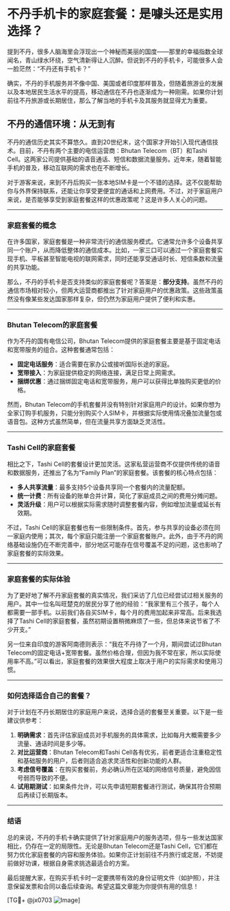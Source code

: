 # 不丹手机卡的家庭套餐：是噱头还是实用选择？

提到不丹，很多人脑海里会浮现出一个神秘而美丽的国度——那里的幸福指数全球闻名，青山绿水环绕，空气清新得让人沉醉。但说到不丹的手机卡，可能很多人会一脸茫然：“不丹还有手机卡？”

确实，不丹的手机服务并不像中国、美国或者印度那样普及，但随着旅游业的发展以及本地居民生活水平的提高，移动通信在不丹也逐渐成为一种刚需。如果你计划前往不丹旅游或长期居住，那么了解当地的手机卡及其服务就显得尤为重要。

## 不丹的通信环境：从无到有

不丹的通信历史其实不算悠久。直到20世纪末，这个国家才开始引入现代通信技术。目前，不丹有两个主要的电信运营商：Bhutan Telecom（BT）和Tashi Cell。这两家公司提供基础的语音通话、短信和数据流量服务。近年来，随着智能手机的普及，移动互联网的需求也在不断增长。

对于游客来说，来到不丹后购买一张本地SIM卡是一个不错的选择。这不仅能帮助你与外界保持联系，还能让你享受更便宜的通话和上网费用。不过，对于家庭用户来说，是否能够享受到家庭套餐这样的优惠政策呢？这是许多人关心的问题。

---

### 家庭套餐的概念

在许多国家，家庭套餐是一种非常流行的通信服务模式。它通常允许多个设备共享同一个账户，从而降低整体的通信成本。比如，一家三口可以通过一个家庭套餐实现手机、平板甚至智能电视的联网需求，同时还能享受通话时长、短信条数和流量的共享功能。

那么，不丹的手机卡是否支持类似的家庭套餐呢？答案是：**部分支持**。虽然不丹的通信市场相对较小，但两大运营商都推出了针对家庭用户的优惠政策。这些政策虽然没有像某些发达国家那样复杂，但仍然为家庭用户提供了便利和实惠。

---

### Bhutan Telecom的家庭套餐

作为不丹的国有电信公司，Bhutan Telecom提供的家庭套餐主要是基于固定电话和宽带服务的组合。这种套餐通常包括：

- **固定电话服务**：适合需要在家办公或接听国际长途的家庭。
- **宽带接入**：为家庭提供稳定的网络连接，满足日常上网需求。
- **捆绑优惠**：通过捆绑固定电话和宽带服务，用户可以获得比单独购买更低的价格。

然而，Bhutan Telecom的手机套餐并没有特别针对家庭用户的设计。如果你想为全家订购手机服务，只能分别购买个人SIM卡，并根据实际使用情况叠加流量包或语音包。这种方式虽然简单，但在流量共享方面缺乏灵活性。

---

### Tashi Cell的家庭套餐

相比之下，Tashi Cell的套餐设计更加灵活。这家私营运营商不仅提供传统的语音和数据服务，还推出了名为“Family Plan”的家庭套餐。该套餐的核心特点包括：

- **多人共享流量**：最多支持5个设备共享同一个套餐内的流量配额。
- **统一计费**：所有设备的账单合并计算，简化了家庭成员之间的费用分摊问题。
- **灵活升级**：用户可以根据实际需求随时调整套餐内容，例如增加流量或延长有效期。

不过，Tashi Cell的家庭套餐也有一些限制条件。首先，参与共享的设备必须在同一家庭内使用；其次，每个家庭只能注册一个家庭套餐账户。此外，由于不丹的网络基础设施仍在不断完善中，部分地区可能存在信号覆盖不足的问题，这也影响了家庭套餐的实际效果。

---

### 家庭套餐的实际体验

为了更好地了解不丹家庭套餐的真实情况，我们采访了几位已经尝试过相关服务的用户。其中一位名叫旺楚克的居民分享了他的经验：“我家里有三个孩子，每个人都需要一部手机。以前我们各自买SIM卡，每个月的费用加起来非常高。后来我选择了Tashi Cell的家庭套餐，虽然初期设置稍微麻烦了一些，但总体来说节省了不少开支。”

另一位来自印度的游客阿南德则表示：“我在不丹待了一个月，期间尝试过Bhutan Telecom的固定电话+宽带套餐。虽然价格合理，但因为我不常在家，所以实际使用率不高。”可以看出，家庭套餐的效果很大程度上取决于用户的实际需求和使用习惯。

---

### 如何选择适合自己的套餐？

对于计划在不丹长期居住的家庭用户来说，选择合适的套餐至关重要。以下是一些建议供参考：

1. **明确需求**：首先评估家庭成员对手机服务的具体需求，比如每月大概需要多少流量、通话时间是多少等。
2. **对比运营商**：Bhutan Telecom和Tashi Cell各有优劣，前者更适合注重稳定性和基础服务的用户，后者则适合追求灵活性和创新功能的人群。
3. **考虑信号覆盖**：在购买套餐前，务必确认所在区域的网络信号质量，避免因信号弱而导致的不便。
4. **试用期测试**：如果条件允许，可以先申请短期套餐进行测试，确保其符合预期后再续订长期版本。

---

### 结语

总的来说，不丹的手机卡确实提供了针对家庭用户的服务选项，但与一些发达国家相比，仍存在一定的局限性。无论是Bhutan Telecom还是Tashi Cell，它们都在努力优化家庭套餐的内容和服务体验。如果你正计划前往不丹旅行或定居，不妨提前做好功课，根据自身需求挑选最适合的方案。

最后提醒大家，在购买手机卡时一定要携带有效的身份证明文件（如护照），并注意保留发票和合同以备后续查询。希望这篇文章能为你提供有用的信息！

[TG💪+ @jx0703 ![Image](https://github.com/user-attachments/assets/dbca1d08-cadb-493c-b0ec-ad6f7a83f270)]